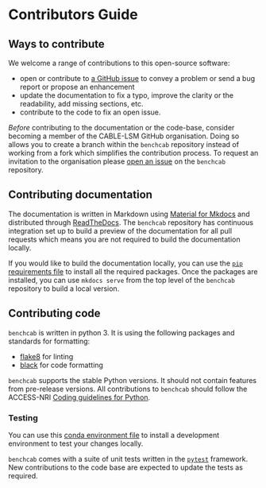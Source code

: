 # Contributors Guide

## Ways to contribute

We welcome a range of contributions to this open-source software:

- open or contribute to [a GitHub issue][benchcab_issues] to convey a problem or send a bug report or propose an enhancement
- update the documentation to fix a typo, improve the clarity or the readability, add missing sections, etc.
- contribute to the code to fix an open issue.

_Before_ contributing to the documentation or the code-base, consider becoming a member of the CABLE-LSM GitHub organisation. Doing so allows you to create a branch within the `benchcab` repository instead of working from a fork which simplifies the contribution process. To request an invitation to the organisation please [open an issue][new_issue] on the `benchcab` repository.

## Contributing documentation

The documentation is written in Markdown using [Material for Mkdocs][Material] and distributed through [ReadTheDocs][ReadTheDocs].
The `benchcab` repository has continuous integration set up to build a preview of the documentation for all pull requests which means you are not required to build the documentation locally.

If you would like to build the documentation locally, you can use the [`pip` requirements file][mkdocs-requirements] to install all the required packages. Once the packages are installed, you can use `mkdocs serve` from the top level of the `benchcab` repository to build a local version.

## Contributing code

`benchcab` is written in python 3. It is using the following packages and standards for formatting:

- [flake8][flake8] for linting
- [black][black] for code formatting

`benchcab` supports the stable Python versions. It should not contain features from pre-release versions. All contributions to `benchcab` should follow the ACCESS-NRI [Coding guidelines for Python][code_guidelines].

### Testing
You can use this [conda environment file][benchcab-dev] to install a development environment to test your changes locally.

`benchcab` comes with a suite of unit tests written in the [`pytest`][pytest] framework. New contributions to the code base are expected to update the tests as required.

[Material]: https://squidfunk.github.io/mkdocs-material/
[ReadTheDocs]: https://about.readthedocs.com/
[mkdocs-requirements]: https://github.com/CABLE-LSM/benchcab/blob/master/mkdocs-requirements.txt
[new_issue]: https://github.com/CABLE-LSM/benchcab/issues/new
[benchcab_issues]: https://github.com/CABLE-LSM/benchcab/issues/
[benchcab-dev]: https://github.com/CABLE-LSM/benchcab/blob/master/.conda/benchcab-dev.yaml
[flake8]: https://flake8.pycqa.org/en/latest/
[black]: https://pypi.org/project/black/
[code_guidelines]: https://github.com/ACCESS-NRI/dev-docs/wiki/Code-guidelines#python
[pytest]: https://docs.pytest.org/en/7.3.x/